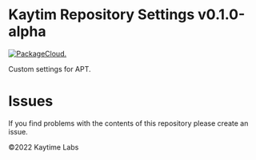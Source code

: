 # Kaytim Repository Settings v0.1.0-alpha

[![PackageCloud.](https://github.com/kaytime/system-repositories-config/actions/workflows/build.yml/badge.svg)](https://github.com/kaytime/system-repositories-config/actions/workflows/build.yml)

Custom settings for APT.

# Issues

If you find problems with the contents of this repository please create an issue.

©2022 Kaytime Labs
